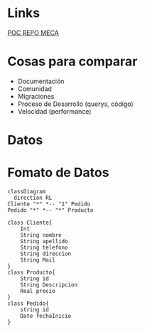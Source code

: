 # Links

[POC REPO MECA](https://github.com/utnfrrodsw/poc)

# Cosas para comparar

- Documentación
- Comunidad
- Migraciones
- Proceso de Desarrollo (querys, código)
- Velocidad (performance)

# Datos

# Fomato de Datos

```mermaid
classDiagram
  direction RL
Cliente "*" *-- "1" Pedido
Pedido "*" *-- "*" Producto

class Cliente{
    Int
    String nombre
    String apellido
    String telefono
    String direccion
    String Mail
}
class Producto{
    String id
    String Descripcion
    Real precio
}
class Pedido{
    string id
    Date fechaInicio
}

```
